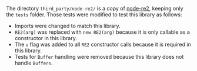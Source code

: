 The directory `third_party/node-re2/` is a copy of [node-re2](https://github.com/uhop/node-re2), keeping only the `tests` folder. Those tests were modified to test this library as follows:

 - Imports were changed to match this library.
 - `RE2(arg)` was replaced with `new RE2(arg)` because it is only callable as a constructor in this library.
 - The `u` flag was added to all `RE2` constructor calls because it is required in this library.
 - Tests for `Buffer` handling were removed because this library does not handle `Buffers`.